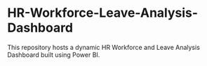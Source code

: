 # HR-Workforce-Leave-Analysis-Dashboard
This repository hosts a dynamic HR Workforce and Leave Analysis Dashboard built using Power BI.
